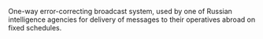 One-way error-correcting broadcast system, used by one of Russian intelligence agencies for delivery of messages to their operatives abroad on fixed schedules.
